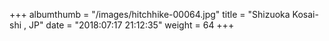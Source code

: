 +++
albumthumb = "/images/hitchhike-00064.jpg"
title = "Shizuoka Kosai-shi , JP"
date = "2018:07:17 21:12:35"
weight = 64
+++

